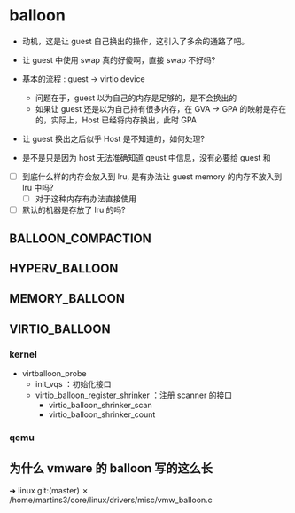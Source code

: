 # balloon

- 动机，这是让 guest 自己换出的操作，这引入了多余的通路了吧。
- 让 guest 中使用 swap 真的好傻啊，直接 swap 不好吗?

- 基本的流程 : guest -> virtio device
  - 问题在于，guest 以为自己的内存是足够的，是不会换出的
  - 如果让 guest 还是以为自己持有很多内存，在 GVA -> GPA 的映射是存在的，实际上，Host 已经将内存换出，此时 GPA

- 让 guest 换出之后似乎 Host 是不知道的，如何处理?

- 是不是只是因为 host 无法准确知道 geust 中信息，没有必要给 guest 和

- [ ] 到底什么样的内存会放入到 lru, 是有办法让 guest memory 的内存不放入到 lru 中吗?
  - [ ] 对于这种内存有办法直接使用

- [ ] 默认的机器是存放了 lru 的吗?

## BALLOON_COMPACTION

## HYPERV_BALLOON

## MEMORY_BALLOON

## VIRTIO_BALLOON

### kernel

- virtballoon_probe
  - init_vqs ：初始化接口
  - virtio_balloon_register_shrinker ：注册 scanner 的接口
    - virtio_balloon_shrinker_scan
    -  virtio_balloon_shrinker_count

### qemu

## 为什么 vmware 的 balloon 写的这么长

➜  linux git:(master) ✗ /home/martins3/core/linux/drivers/misc/vmw_balloon.c
